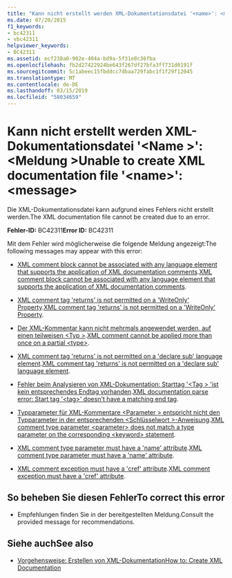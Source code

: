 ```yaml
---
title: "Kann nicht erstellt werden XML-Dokumentationsdatei '<name>': <message>"
ms.date: 07/20/2015
f1_keywords:
- bc42311
- vbc42311
helpviewer_keywords:
- BC42311
ms.assetid: ecf238a0-902e-404a-bd9a-5f31e0c36fba
ms.openlocfilehash: fb2d27422924be643f267df27bfa3ff731d0191f
ms.sourcegitcommit: 5c1abeec15fbddcc7dbaa729fabc1f1f29f12045
ms.translationtype: MT
ms.contentlocale: de-DE
ms.lasthandoff: 03/15/2019
ms.locfileid: "58034659"
---
```

# <a name="unable-to-create-xml-documentation-file-name-message"></a><span data-ttu-id="13eb6-102">Kann nicht erstellt werden XML-Dokumentationsdatei '\<Name >': \<Meldung ></span><span class="sxs-lookup"><span data-stu-id="13eb6-102">Unable to create XML documentation file '\<name>': \<message></span></span>
<span data-ttu-id="13eb6-103">Die XML-Dokumentationsdatei kann aufgrund eines Fehlers nicht erstellt werden.</span><span class="sxs-lookup"><span data-stu-id="13eb6-103">The XML documentation file cannot be created due to an error.</span></span>  
  
 <span data-ttu-id="13eb6-104">**Fehler-ID:** BC42311</span><span class="sxs-lookup"><span data-stu-id="13eb6-104">**Error ID:** BC42311</span></span>  
  
 <span data-ttu-id="13eb6-105">Mit dem Fehler wird möglicherweise die folgende Meldung angezeigt:</span><span class="sxs-lookup"><span data-stu-id="13eb6-105">The following messages may appear with this error:</span></span>  
  
-   <span data-ttu-id="13eb6-106">[XML comment block cannot be associated with any language element that supports the application of XML documentation comments](../../visual-basic/misc/bc42312.md).</span><span class="sxs-lookup"><span data-stu-id="13eb6-106">[XML comment block cannot be associated with any language element that supports the application of XML documentation comments](../../visual-basic/misc/bc42312.md).</span></span>  
  
-   <span data-ttu-id="13eb6-107">[XML comment tag 'returns' is not permitted on a 'WriteOnly' Property](../../visual-basic/misc/bc42313.md).</span><span class="sxs-lookup"><span data-stu-id="13eb6-107">[XML comment tag 'returns' is not permitted on a 'WriteOnly' Property](../../visual-basic/misc/bc42313.md).</span></span>  
  
-   <span data-ttu-id="13eb6-108">[Der XML-Kommentar kann nicht mehrmals angewendet werden, auf einen teilweisen \<Typ >](../../visual-basic/misc/bc42314.md).</span><span class="sxs-lookup"><span data-stu-id="13eb6-108">[XML comment cannot be applied more than once on a partial \<type>](../../visual-basic/misc/bc42314.md).</span></span>  
  
-   <span data-ttu-id="13eb6-109">[XML comment tag 'returns' is not permitted on a 'declare sub' language element](../../visual-basic/misc/bc42315.md).</span><span class="sxs-lookup"><span data-stu-id="13eb6-109">[XML comment tag 'returns' is not permitted on a 'declare sub' language element](../../visual-basic/misc/bc42315.md).</span></span>  
  
-   <span data-ttu-id="13eb6-110">[Fehler beim Analysieren von XML-Dokumentation: Starttag '\<Tag > 'ist kein entsprechendes Endtag vorhanden](../../visual-basic/misc/bc42316.md).</span><span class="sxs-lookup"><span data-stu-id="13eb6-110">[XML documentation parse error: Start tag '\<tag>' doesn't have a matching end tag](../../visual-basic/misc/bc42316.md).</span></span>  
  
-   <span data-ttu-id="13eb6-111">[Typparameter für XML-Kommentare \<Parameter > entspricht nicht den Typparameter in der entsprechenden \<Schlüsselwort >-Anweisung](../../visual-basic/misc/bc42317.md).</span><span class="sxs-lookup"><span data-stu-id="13eb6-111">[XML comment type parameter \<parameter> does not match a type parameter on the corresponding \<keyword> statement](../../visual-basic/misc/bc42317.md).</span></span>  
  
-   <span data-ttu-id="13eb6-112">[XML comment type parameter must have a 'name' attribute](../../visual-basic/misc/bc42318.md).</span><span class="sxs-lookup"><span data-stu-id="13eb6-112">[XML comment type parameter must have a 'name' attribute](../../visual-basic/misc/bc42318.md).</span></span>  
  
-   <span data-ttu-id="13eb6-113">[XML comment exception must have a 'cref' attribute](../../visual-basic/language-reference/error-messages/xml-comment-exception-must-have-a-cref-attribute.md).</span><span class="sxs-lookup"><span data-stu-id="13eb6-113">[XML comment exception must have a 'cref' attribute](../../visual-basic/language-reference/error-messages/xml-comment-exception-must-have-a-cref-attribute.md).</span></span>  
  
## <a name="to-correct-this-error"></a><span data-ttu-id="13eb6-114">So beheben Sie diesen Fehler</span><span class="sxs-lookup"><span data-stu-id="13eb6-114">To correct this error</span></span>  
  
-   <span data-ttu-id="13eb6-115">Empfehlungen finden Sie in der bereitgestellten Meldung.</span><span class="sxs-lookup"><span data-stu-id="13eb6-115">Consult the provided message for recommendations.</span></span>  
  
## <a name="see-also"></a><span data-ttu-id="13eb6-116">Siehe auch</span><span class="sxs-lookup"><span data-stu-id="13eb6-116">See also</span></span>

- [<span data-ttu-id="13eb6-117">Vorgehensweise: Erstellen von XML-Dokumentation</span><span class="sxs-lookup"><span data-stu-id="13eb6-117">How to: Create XML Documentation</span></span>](../../visual-basic/programming-guide/program-structure/how-to-create-xml-documentation.md)
